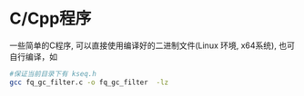 # C/Cpp程序

一些简单的C程序, 可以直接使用编译好的二进制文件(Linux 环境, x64系统), 也可自行编译，如

```bash
#保证当前目录下有 kseq.h
gcc fq_gc_filter.c -o fq_gc_filter  -lz
```


